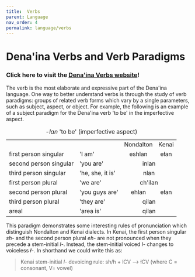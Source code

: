 ```yaml
---
title:  Verbs
parent: Language
nav_order: 4
permalink: language/verbs
---
```


#  Dena'ina Verbs and Verb Paradigms



  <h3>Click here to visit the <a href="http://www.lithophile.com/olga/paradigms/" target="_blank">Dena'ina Verbs website</a>!</h3>

<p>The verb is the most elaborate and expressive part of the Dena'ina language. One way to better understand verbs is through the study of verb paradigms: groups of related verb forms which vary by a single parameters, such as subject, aspect, or object. For example, the following is an example of a subject paradigm for the Dena'ina verb 'to be' in the imperfective aspect.</p>
<table border="0" cellspacing="3" cellpadding="3" align="center">
  <caption align="top">
  -<em>lan</em> 'to be' (imperfective aspect)
  </caption>
  <tr>
    <td>&nbsp;</td>
    <td>&nbsp;</td>
    <td>Nondalton</td>
    <td>Kenai</td>
  </tr>
  <tr>
    <td>first person singular </td>
    <td>'I am'</td>
    <td><div align="center">eshlan</div></td>
    <td><div align="center">ełan</div></td>
  </tr>
  <tr>
    <td>second person singular </td>
    <td>'you are' </td>
    <td colspan="2"><div align="center">inlan</div></td>
  </tr>
  <tr>
    <td>third person singular </td>
    <td>'he, she, it is' </td>
    <td colspan="2"><div align="center">nlan</div></td>
  </tr>
  <tr>
    <td>first person plural </td>
    <td>'we are' </td>
    <td colspan="2"><div align="center">ch'ilan</div></td>
  </tr>
  <tr>
    <td>second person plural </td>
    <td>'you guys are' </td>
    <td><div align="center">ehlan</div></td>
    <td><div align="center">ełan</div></td>
  </tr>
  <tr>
    <td>third person plural </td>
    <td>'they are' </td>
    <td colspan="2"><div align="center">qilan</div></td>
  </tr>
  <tr>
    <td>areal</td>
    <td>'area is' </td>
    <td colspan="2"><div align="center">qilan</div></td>
  </tr>
</table>
<p>This paradigm demonstrates some interesting rules of pronunciation which distinguish Nondalton and Kenai dialects. In Kenai, the first person singular <em>sh- </em>and the second person plural <em>eh-</em> are not pronounced when they precede a stem-initial <em>l-</em>. Instead, the stem-initial voiced <em>l-</em> changes to voiceless <em>ł-. </em>In shorthand we could write this as:</p>
<blockquote>
  <p>Kenai stem-initial <em>l-</em> devoicing rule: sh/h + lCV --&gt; łCV (where C = consonant, V= vowel) </p>
</blockquote>



